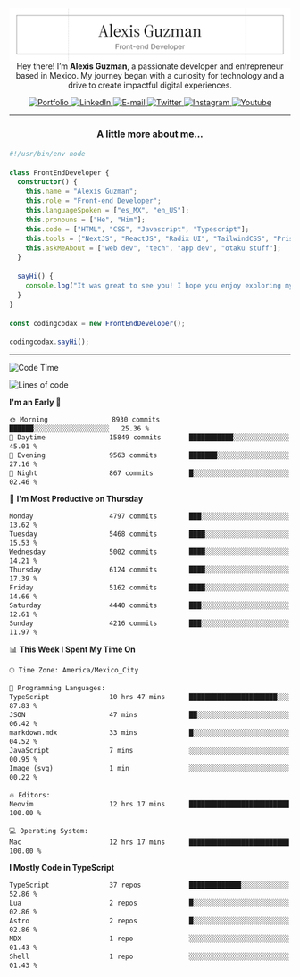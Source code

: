 <img align='right' src="./Banner.png" width="" />
<p align='center'>Hey there! I’m <strong>Alexis Guzman</strong>, a passionate developer and entrepreneur based in Mexico. My journey began with a curiosity for technology and a drive to create impactful digital experiences.</p>

<div align='center'>
  <a href='https://www.codingcodax.dev' target='_blank'>
    <img alt='Portfolio' src='https://img.shields.io/badge/Portfolio-black?logo=vercel&style=flat-square'>
  </a>
  <a href='https://linkedin.com/in/codingcodax' target='_blank'>
    <img alt='LinkedIn' src='https://img.shields.io/badge/LinkedIn-black?logo=LinkedIn&style=flat-square'>
  </a>
  <a href='mailto:hello@codingcodax.com' target='_blank'>
    <img alt='E-mail' src='https://img.shields.io/badge/Email-black?logo=Gmail&style=flat-square'>
  </a>
  <a href='https://x.com/codingcodax' target='_blank'>
    <img alt='Twitter' src='https://img.shields.io/badge/X-black?logo=X&style=flat-square'>
  </a>
  <a href='https://www.instagram.com/codingcodax' target='_blank'>
    <img alt='Instagram' src='https://img.shields.io/badge/Instagram-black?logo=Instagram&style=flat-square'>
  </a>
  <a href='https://www.youtube.com/@codingcodax' target='_blank'>
    <img alt='Youtube' src='https://img.shields.io/badge/YouTube-black?logo=Youtube&style=flat-square'>
  </a>
</div>


---

<h3 align='center'>A little more about me...</h3>

```typescript
#!/usr/bin/env node

class FrontEndDeveloper {
  constructor() {
    this.name = "Alexis Guzman";
    this.role = "Front-end Developer";
    this.languageSpoken = ["es_MX", "en_US"];
    this.pronouns = ["He", "Him"];
    this.code = ["HTML", "CSS", "Javascript", "Typescript"];
    this.tools = ["NextJS", "ReactJS", "Radix UI", "TailwindCSS", "Prisma", "Shadcn UI"];
    this.askMeAbout = ["web dev", "tech", "app dev", "otaku stuff"];
  }

  sayHi() {
    console.log("It was great to see you! I hope you enjoy exploring my work.");
  }
}

const codingcodax = new FrontEndDeveloper();

codingcodax.sayHi();
```

---

<!--START_SECTION:waka-->
![Code Time](http://img.shields.io/badge/Code%20Time-3%2C141%20hrs%2047%20mins-blue)

![Lines of code](https://img.shields.io/badge/From%20Hello%20World%20I%27ve%20Written-10.8%20million%20lines%20of%20code-blue)

**I'm an Early 🐤** 

```text
🌞 Morning                8930 commits        ██████░░░░░░░░░░░░░░░░░░░   25.36 % 
🌆 Daytime                15849 commits       ███████████░░░░░░░░░░░░░░   45.01 % 
🌃 Evening                9563 commits        ███████░░░░░░░░░░░░░░░░░░   27.16 % 
🌙 Night                  867 commits         █░░░░░░░░░░░░░░░░░░░░░░░░   02.46 % 
```
📅 **I'm Most Productive on Thursday** 

```text
Monday                   4797 commits        ███░░░░░░░░░░░░░░░░░░░░░░   13.62 % 
Tuesday                  5468 commits        ████░░░░░░░░░░░░░░░░░░░░░   15.53 % 
Wednesday                5002 commits        ████░░░░░░░░░░░░░░░░░░░░░   14.21 % 
Thursday                 6124 commits        ████░░░░░░░░░░░░░░░░░░░░░   17.39 % 
Friday                   5162 commits        ████░░░░░░░░░░░░░░░░░░░░░   14.66 % 
Saturday                 4440 commits        ███░░░░░░░░░░░░░░░░░░░░░░   12.61 % 
Sunday                   4216 commits        ███░░░░░░░░░░░░░░░░░░░░░░   11.97 % 
```


📊 **This Week I Spent My Time On** 

```text
🕑︎ Time Zone: America/Mexico_City

💬 Programming Languages: 
TypeScript               10 hrs 47 mins      ██████████████████████░░░   87.83 % 
JSON                     47 mins             ██░░░░░░░░░░░░░░░░░░░░░░░   06.42 % 
markdown.mdx             33 mins             █░░░░░░░░░░░░░░░░░░░░░░░░   04.52 % 
JavaScript               7 mins              ░░░░░░░░░░░░░░░░░░░░░░░░░   00.95 % 
Image (svg)              1 min               ░░░░░░░░░░░░░░░░░░░░░░░░░   00.22 % 

🔥 Editors: 
Neovim                   12 hrs 17 mins      █████████████████████████   100.00 % 

💻 Operating System: 
Mac                      12 hrs 17 mins      █████████████████████████   100.00 % 
```

**I Mostly Code in TypeScript** 

```text
TypeScript               37 repos            █████████████░░░░░░░░░░░░   52.86 % 
Lua                      2 repos             █░░░░░░░░░░░░░░░░░░░░░░░░   02.86 % 
Astro                    2 repos             █░░░░░░░░░░░░░░░░░░░░░░░░   02.86 % 
MDX                      1 repo              ░░░░░░░░░░░░░░░░░░░░░░░░░   01.43 % 
Shell                    1 repo              ░░░░░░░░░░░░░░░░░░░░░░░░░   01.43 % 
```




<!--END_SECTION:waka-->
